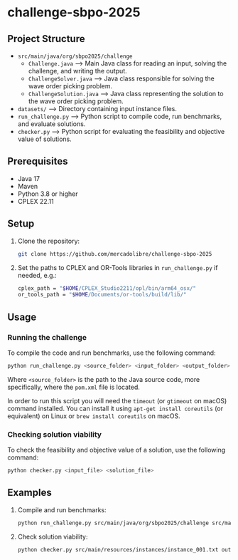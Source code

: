 # challenge-sbpo-2025

## Project Structure

- `src/main/java/org/sbpo2025/challenge`
  - `Challenge.java` ⟶ Main Java class for reading an input, solving the challenge, and writing the output.
  - `ChallengeSolver.java` ⟶ Java class responsible for solving the wave order picking problem.
  - `ChallengeSolution.java` ⟶ Java class representing the solution to the wave order picking problem.
- `datasets/` ⟶ Directory containing input instance files.
- `run_challenge.py` ⟶ Python script to compile code, run benchmarks, and evaluate solutions.
- `checker.py` ⟶ Python script for evaluating the feasibility and objective value of solutions.

## Prerequisites

- Java 17
- Maven
- Python 3.8 or higher
- CPLEX 22.11


## Setup

1. Clone the repository:
    ```sh
    git clone https://github.com/mercadolibre/challenge-sbpo-2025
    ```
2. Set the paths to CPLEX and OR-Tools libraries in `run_challenge.py` if needed, e.g.:
    ```sh
    cplex_path = "$HOME/CPLEX_Studio2211/opl/bin/arm64_osx/"
    or_tools_path = "$HOME/Documents/or-tools/build/lib/"
    ```

## Usage

### Running the challenge

To compile the code and run benchmarks, use the following command:
```sh
python run_challenge.py <source_folder> <input_folder> <output_folder>
```
Where `<source_folder>` is the path to the Java source code, more specifically, where the `pom.xml` file is located.

In order to run this script you will need the `timeout` (or `gtimeout` on macOS) command installed. You can install it using `apt-get install coreutils` (or equivalent) on Linux or `brew install coreutils` on macOS.

### Checking solution viability

To check the feasibility and objective value of a solution, use the following command:
```sh
python checker.py <input_file> <solution_file>
```

## Examples

1. Compile and run benchmarks:
    ```sh
    python run_challenge.py src/main/java/org/sbpo2025/challenge src/main/resources/instances output
    ```
   
2. Check solution viability:
    ```sh
    python checker.py src/main/resources/instances/instance_001.txt output/instance_001.txt
    ```
